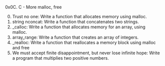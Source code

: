 0x0C. C - More malloc, free

0. Trust no one: Write a function that allocates memory using malloc.
1. string nconcat: Write a function that concatenates two strings.
2. _calloc: Write a function that allocates memory for an array, using malloc.
3. array_range: Write a function that creates an array of integers.
4. _realloc: Write a function that reallocates a memory block using malloc and free
5. We must accept finite disappointment, but never lose infinite hope: Write a program that multiplies two positive numbers.
